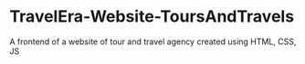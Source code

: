 # TravelEra-Website-ToursAndTravels
A frontend of a website of tour and travel agency created using HTML, CSS, JS 
